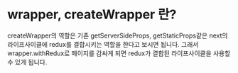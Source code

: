  # wrapper, createWrapper 란?

 createWrapper의 역할은 기존 getServerSideProps, getStaticProps같은 next의 라이프사이클에 redux를 결합시키는 역할을 한다고 보시면 됩니다. 그래서 wrapper.withRedux로 페이지를 감싸게 되면 redux가 결합된 라이프사이클을 사용할 수 있게 됩니다.

